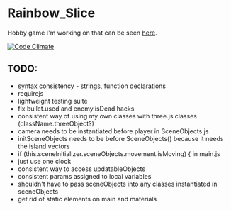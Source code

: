 Rainbow_Slice
=============

Hobby game I'm working on that can be seen [here](http://www.rainbowslice.com).

[![Code Climate](https://codeclimate.com/github/SimonHFrost/Rainbow_Slice.png)](https://codeclimate.com/github/SimonHFrost/Rainbow_Slice)

TODO:
-----

* syntax consistency - strings, function declarations
* requirejs
* lightweight testing suite
* fix bullet.used and enemy.isDead hacks
* consistent way of using my own classes with three.js classes (className.threeObject?)
* camera needs to be instantiated before player in SceneObjects.js
* initSceneObjects needs to be before SceneObjects() because it needs the island vectors
* if (this.sceneInitializer.sceneObjects.movement.isMoving) { in main.js
* just use one clock
* consistent way to access updatableObjects
* consistent params assigned to local variables
* shouldn't have to pass sceneObjects into any classes instantiated in sceneObjects
* get rid of static elements on main and materials
